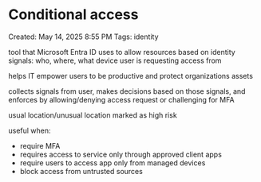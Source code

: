 # Conditional access

Created: May 14, 2025 8:55 PM
Tags: identity

tool that Microsoft Entra ID uses to allow resources based on identity signals: who, where, what device user is requesting access from

helps IT empower users to be productive and protect organizations assets

collects signals from user, makes decisions based on those signals, and enforces by allowing/denying access request or challenging for MFA 

usual location/unusual location marked as high risk

useful when:

- require MFA
- requires access to service only through approved client apps
- require users to access app only from managed devices
- block access from untrusted sources
